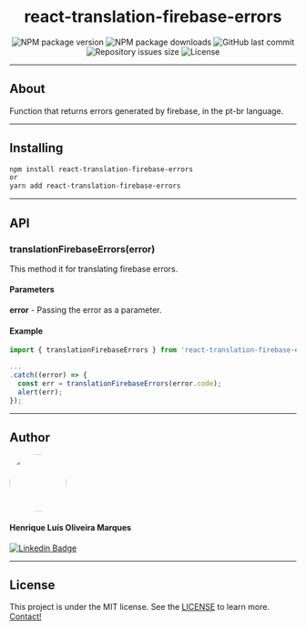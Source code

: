 <h1 align="center">react-translation-firebase-errors</h1>

<p align="center" >
  <img alt="NPM package version" src="https://img.shields.io/npm/v/react-translation-firebase-errors">
  
  <img alt="NPM package downloads" src="https://img.shields.io/npm/dt/react-translation-firebase-errors">
  
  <img alt="GitHub last commit" src="https://img.shields.io/github/last-commit/hmdarkfir3/react-translation-firebase-errors">
  
  <img alt="Repository issues size" src="https://img.shields.io/github/issues/hmdarkfir3/react-translation-firebase-errors">
  
  <img alt="License" src="https://img.shields.io/badge/license-MIT-blue.svg" />
</p>

---

## About
Function that returns errors generated by firebase, in the pt-br language.

---

## Installing

```bash
npm install react-translation-firebase-errors
or
yarn add react-translation-firebase-errors
```

---

## API

### translationFirebaseErrors(error)
This method it for translating firebase errors.

#### Parameters
**error** - Passing the error as a parameter.

#### Example
```js
import { translationFirebaseErrors } from 'react-translation-firebase-errors';

...
.catch((error) => {
  const err = translationFirebaseErrors(error.code);
  alert(err);
});
```

---

## Author

<img style="border-radius: 50%;" src="https://github.com/HMDarkFir3.png" width="100px;" alt=""/>
 <h4>Henrique Luís Oliveira Marques</h4>

[![Linkedin Badge](https://img.shields.io/badge/-Henrique-blue?style=flat-square&logo=Linkedin&logoColor=white&link=https://www.linkedin.com/in/henrique-luís-oliveira-marques-3406361a7/)](https://www.linkedin.com/in/henrique-luís-oliveira-marques-3406361a7/) 

---

## License
This project is under the MIT license. See the [LICENSE](./LICENSE) to learn more.
<br>
[Contact!](https://www.linkedin.com/in/henrique-luís-oliveira-marques-3406361a7/)
